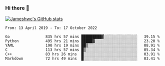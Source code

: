 ### Hi there 👋

[![Jameshwc's GitHub stats](https://github-readme-stats.vercel.app/api?username=jameshwc)](https://github.com/anuraghazra/github-readme-stats)

<!--START_SECTION:waka-->

```text
From: 13 April 2019 - To: 17 October 2022

Go                835 hrs 57 mins █████████▓░░░░░░░░░░░░░░░   39.15 %
Python            495 hrs 21 mins █████▓░░░░░░░░░░░░░░░░░░░   23.20 %
YAML              190 hrs 19 mins ██▒░░░░░░░░░░░░░░░░░░░░░░   08.91 %
C                 113 hrs 57 mins █▒░░░░░░░░░░░░░░░░░░░░░░░   05.34 %
C++               83 hrs 26 mins  █░░░░░░░░░░░░░░░░░░░░░░░░   03.91 %
Markdown          72 hrs 49 mins  █░░░░░░░░░░░░░░░░░░░░░░░░   03.41 %
```

<!--END_SECTION:waka-->